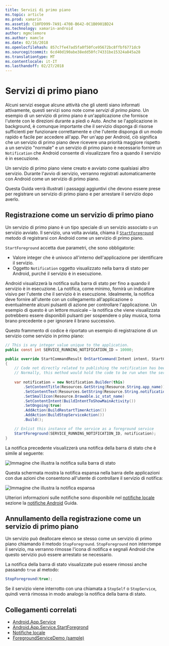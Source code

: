 ```yaml
---
title: Servizi di primo piano
ms.topic: article
ms.prod: xamarin
ms.assetid: C10FD999-7A91-4708-B642-0C1B0901BD24
ms.technology: xamarin-android
author: mgmclemore
ms.author: mamcle
ms.date: 02/16/2018
ms.openlocfilehash: 857c7fe47ad5fa0f50fce95672bc8ffbf6771dc9
ms.sourcegitcommit: 6cd40d190abe38edd50fc74331be15324a845a28
ms.translationtype: MT
ms.contentlocale: it-IT
ms.lasthandoff: 02/27/2018
---
```

# <a name="foreground-services"></a>Servizi di primo piano

Alcuni servizi esegue alcune attività che gli utenti siano informati attivamente, questi servizi sono note come _servizi di primo piano_. Un esempio di un servizio di primo piano è un'applicazione che fornisce l'utente con le direzioni durante a piedi o Auto. Anche se l'applicazione in background, è comunque importante che il servizio disponga di risorse sufficienti per funzionare correttamente e che l'utente disponga di un modo rapido e facile per accedere all'app. Per un'app per Android, ciò significa che un servizio di primo piano deve ricevere una priorità maggiore rispetto a un servizio "normale" e un servizio di primo piano è necessario fornire un `Notification` che Android consente di visualizzare fino a quando il servizio è in esecuzione.
 
Un servizio di primo piano viene creato e avviato come qualsiasi altro servizio. Durante l'avvio di servizio, verranno registrati automaticamente con Android come un servizio di primo piano.
 
Questa Guida verrà illustrati i passaggi aggiuntivi che devono essere prese per registrare un servizio di primo piano e per arrestare il servizio dopo averlo.

## <a name="registering-as-a-foreground-service"></a>Registrazione come un servizio di primo piano

Un servizio di primo piano è un tipo speciale di un servizio associato o un servizio avviato. Il servizio, una volta avviata, chiama il [ `StartForeground` ](https://developer.xamarin.com/api/member/Android.App.Service.StartForeground/p/System.Int32/Android.App.Notification/) metodo di registrarsi con Android come un servizio di primo piano.   

`StartForeground` accetta due parametri, che sono obbligatorie:
 
* Valore integer che è univoco all'interno dell'applicazione per identificare il servizio.
* Oggetto `Notification` oggetto visualizzato nella barra di stato per Android, purché il servizio è in esecuzione.

Android visualizzerà la notifica sulla barra di stato per fino a quando il servizio è in esecuzione. La notifica, come minimo, fornirà un indicatore visivo per l'utente che il servizio è in esecuzione. Idealmente, la notifica deve fornire all'utente con un collegamento all'applicazione o eventualmente alcuni pulsanti di azione per controllare l'applicazione. Un esempio di questo è un lettore musicale &ndash; la notifica che viene visualizzata potrebbero essere disponibili pulsanti per sospendere o play musica, torna brano precedente o per ignorare il brano successivo. 

Questo frammento di codice è riportato un esempio di registrazione di un servizio come servizio in primo piano:   

```csharp
// This is any integer value unique to the application.
public const int SERVICE_RUNNING_NOTIFICATION_ID = 10000;

public override StartCommandResult OnStartCommand(Intent intent, StartCommandFlags flags, int startId)
{
    // Code not directly related to publishing the notification has been omitted for clarity.
    // Normally, this method would hold the code to be run when the service is started.
    
    var notification = new Notification.Builder(this)
        .SetContentTitle(Resources.GetString(Resource.String.app_name))
        .SetContentText(Resources.GetString(Resource.String.notification_text))
        .SetSmallIcon(Resource.Drawable.ic_stat_name)
        .SetContentIntent(BuildIntentToShowMainActivity())
        .SetOngoing(true)
        .AddAction(BuildRestartTimerAction())
        .AddAction(BuildStopServiceAction())
        .Build();

    // Enlist this instance of the service as a foreground service
    StartForeground(SERVICE_RUNNING_NOTIFICATION_ID, notification);
}
```

La notifica precedente visualizzerà una notifica della barra di stato che è simile al seguente:

![Immagine che illustra la notifica sulla barra di stato](foreground-services-images/foreground-services-01.png "immagine che illustra la notifica sulla barra di stato")

Questa schermata mostra la notifica espansa nella barra delle applicazioni con due azioni che consentono all'utente di controllare il servizio di notifica:

![Immagine che illustra la notifica espansa](foreground-services-images/foreground-services-02.png "immagine che illustra la notifica espansa.")

Ulteriori informazioni sulle notifiche sono disponibile nel [notifiche locale](~/android/app-fundamentals/notifications/local-notifications.md) sezione la [notifiche Android](~/android/app-fundamentals/notifications/index.md) Guida.

## <a name="unregistering-as-a-foreground-service"></a>Annullamento della registrazione come un servizio di primo piano

Un servizio può deallocare elenco se stesso come un servizio di primo piano chiamando il metodo `StopForeground`. `StopForeground` non interrompe il servizio, ma verranno rimosse l'icona di notifica e segnali Android che questo servizio può essere arrestato se necessario.

La notifica della barra di stato visualizzate può essere rimossi anche passando `true` al metodo: 

```csharp
StopForeground(true);
```

Se il servizio viene interrotto con una chiamata a `StopSelf` o `StopService`, quindi verrà rimossa in modo analogo la notifica della barra di stato.


## <a name="related-links"></a>Collegamenti correlati

- [Android.App.Service](https://developer.xamarin.com/api/type/Android.App.Service/)
- [Android.App.Service.StartForegrond](https://developer.xamarin.com/api/member/Android.App.Service.StartForeground/p/System.Int32/Android.App.Notification/)
- [Notifiche locale](~/android/app-fundamentals/notifications/local-notifications.md)
- [ForegroundServiceDemo (sample)](https://developer.xamarin.com/samples/monodroid/ApplicationFundamentals/ServiceSamples/ForegroundServiceDemo/)
